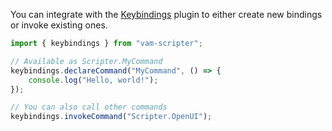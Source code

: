 You can integrate with the [Keybindings](https://hub.virtamate.com/resources/keybindings.4400/) plugin to either create new bindings or invoke existing ones.

```js
import { keybindings } from "vam-scripter";

// Available as Scripter.MyCommand
keybindings.declareCommand("MyCommand", () => {
    console.log("Hello, world!");
});

// You can also call other commands
keybindings.invokeCommand("Scripter.OpenUI");
```
